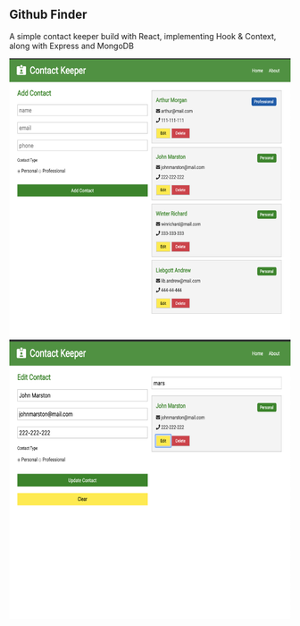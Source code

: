 ## Github Finder

A simple contact keeper build with React, implementing Hook & Context, along with Express and MongoDB

<img src="img_001.png" height="500" width="620">
<img src="img_002.png" height="500" width="620">

